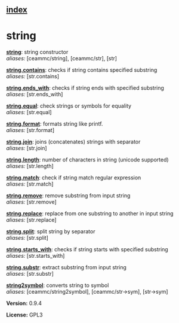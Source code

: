 [index](index.html) 
---

# string




[**string**](string.html): string constructor <br>
_aliases:_ [ceammc/string], [ceammc/str], [str]


[**string.contains**](string.contains.html): checks if string contains specified substring <br>
_aliases:_ [str.contains]


[**string.ends_with**](string.ends_with.html): checks if string ends with specified substring <br>
_aliases:_ [str.ends_with]


[**string.equal**](string.equal.html): check strings or symbols for equality <br>
_aliases:_ [str.equal]


[**string.format**](string.format.html): formats string like printf. <br>
_aliases:_ [str.format]


[**string.join**](string.join.html): joins (concatenates) strings with separator <br>
_aliases:_ [str.join]


[**string.length**](string.length.html): number of characters in string (unicode supported) <br>
_aliases:_ [str.length]


[**string.match**](string.match.html): check if string match regular expression <br>
_aliases:_ [str.match]


[**string.remove**](string.remove.html): remove substring from input string <br>
_aliases:_ [str.remove]


[**string.replace**](string.replace.html): replace from one substring to another in input string <br>
_aliases:_ [str.replace]


[**string.split**](string.split.html): split string by separator <br>
_aliases:_ [str.split]


[**string.starts_with**](string.starts_with.html): checks if string starts with specified substring <br>
_aliases:_ [str.starts_with]


[**string.substr**](string.substr.html): extract substring from input string <br>
_aliases:_ [str.substr]


[**string2symbol**](string2symbol.html): converts string to symbol <br>
_aliases:_ [ceammc/string2symbol], [ceammc/str-&gt;sym], [str-&gt;sym]



**Version:** 0.9.4

**License:** GPL3
